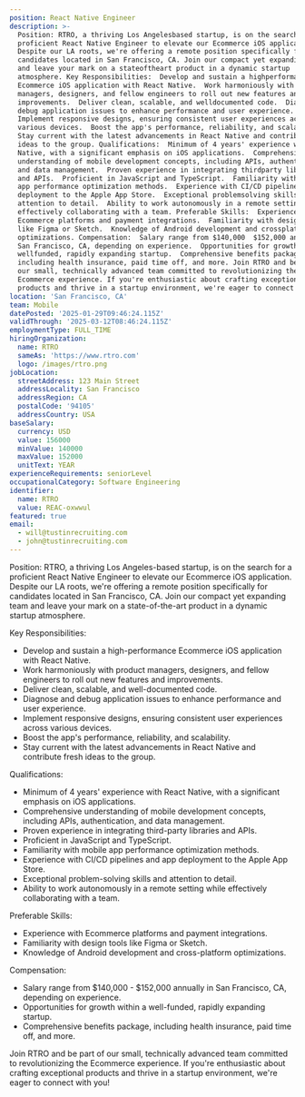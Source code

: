```yaml
---
position: React Native Engineer
description: >-
  Position: RTRO, a thriving Los Angelesbased startup, is on the search for a
  proficient React Native Engineer to elevate our Ecommerce iOS application.
  Despite our LA roots, we're offering a remote position specifically for
  candidates located in San Francisco, CA. Join our compact yet expanding team
  and leave your mark on a stateoftheart product in a dynamic startup
  atmosphere. Key Responsibilities:  Develop and sustain a highperformance
  Ecommerce iOS application with React Native.  Work harmoniously with product
  managers, designers, and fellow engineers to roll out new features and
  improvements.  Deliver clean, scalable, and welldocumented code.  Diagnose and
  debug application issues to enhance performance and user experience. 
  Implement responsive designs, ensuring consistent user experiences across
  various devices.  Boost the app's performance, reliability, and scalability. 
  Stay current with the latest advancements in React Native and contribute fresh
  ideas to the group. Qualifications:  Minimum of 4 years' experience with React
  Native, with a significant emphasis on iOS applications.  Comprehensive
  understanding of mobile development concepts, including APIs, authentication,
  and data management.  Proven experience in integrating thirdparty libraries
  and APIs.  Proficient in JavaScript and TypeScript.  Familiarity with mobile
  app performance optimization methods.  Experience with CI/CD pipelines and app
  deployment to the Apple App Store.  Exceptional problemsolving skills and
  attention to detail.  Ability to work autonomously in a remote setting while
  effectively collaborating with a team. Preferable Skills:  Experience with
  Ecommerce platforms and payment integrations.  Familiarity with design tools
  like Figma or Sketch.  Knowledge of Android development and crossplatform
  optimizations. Compensation:  Salary range from $140,000  $152,000 annually in
  San Francisco, CA, depending on experience.  Opportunities for growth within a
  wellfunded, rapidly expanding startup.  Comprehensive benefits package,
  including health insurance, paid time off, and more. Join RTRO and be part of
  our small, technically advanced team committed to revolutionizing the
  Ecommerce experience. If you're enthusiastic about crafting exceptional
  products and thrive in a startup environment, we're eager to connect with you!
location: 'San Francisco, CA'
team: Mobile
datePosted: '2025-01-29T09:46:24.115Z'
validThrough: '2025-03-12T08:46:24.115Z'
employmentType: FULL_TIME
hiringOrganization:
  name: RTRO
  sameAs: 'https://www.rtro.com'
  logo: /images/rtro.png
jobLocation:
  streetAddress: 123 Main Street
  addressLocality: San Francisco
  addressRegion: CA
  postalCode: '94105'
  addressCountry: USA
baseSalary:
  currency: USD
  value: 156000
  minValue: 140000
  maxValue: 152000
  unitText: YEAR
experienceRequirements: seniorLevel
occupationalCategory: Software Engineering
identifier:
  name: RTRO
  value: REAC-oxwwul
featured: true
email:
  - will@tustinrecruiting.com
  - john@tustinrecruiting.com
---
```




Position:
RTRO, a thriving Los Angeles-based startup, is on the search for a proficient React Native Engineer to elevate our Ecommerce iOS application. Despite our LA roots, we're offering a remote position specifically for candidates located in San Francisco, CA. Join our compact yet expanding team and leave your mark on a state-of-the-art product in a dynamic startup atmosphere.

Key Responsibilities:

- Develop and sustain a high-performance Ecommerce iOS application with React Native.
- Work harmoniously with product managers, designers, and fellow engineers to roll out new features and improvements.
- Deliver clean, scalable, and well-documented code.
- Diagnose and debug application issues to enhance performance and user experience.
- Implement responsive designs, ensuring consistent user experiences across various devices.
- Boost the app's performance, reliability, and scalability.
- Stay current with the latest advancements in React Native and contribute fresh ideas to the group.

Qualifications:

- Minimum of 4 years' experience with React Native, with a significant emphasis on iOS applications.
- Comprehensive understanding of mobile development concepts, including APIs, authentication, and data management.
- Proven experience in integrating third-party libraries and APIs.
- Proficient in JavaScript and TypeScript.
- Familiarity with mobile app performance optimization methods.
- Experience with CI/CD pipelines and app deployment to the Apple App Store.
- Exceptional problem-solving skills and attention to detail.
- Ability to work autonomously in a remote setting while effectively collaborating with a team.

Preferable Skills:

- Experience with Ecommerce platforms and payment integrations.
- Familiarity with design tools like Figma or Sketch.
- Knowledge of Android development and cross-platform optimizations.

Compensation:

- Salary range from $140,000 - $152,000 annually in San Francisco, CA, depending on experience.
- Opportunities for growth within a well-funded, rapidly expanding startup.
- Comprehensive benefits package, including health insurance, paid time off, and more.

Join RTRO and be part of our small, technically advanced team committed to revolutionizing the Ecommerce experience. If you're enthusiastic about crafting exceptional products and thrive in a startup environment, we're eager to connect with you!
